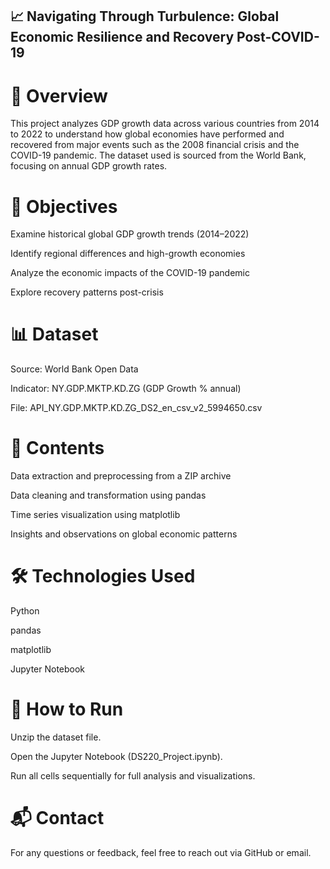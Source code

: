 ## 📈 Navigating Through Turbulence: Global Economic Resilience and Recovery Post-COVID-19

# 📘 Overview
This project analyzes GDP growth data across various countries from 2014 to 2022 to understand how global economies have performed and recovered from major events such as the 2008 financial crisis and the COVID-19 pandemic. The dataset used is sourced from the World Bank, focusing on annual GDP growth rates.

# 🎯 Objectives
Examine historical global GDP growth trends (2014–2022)

Identify regional differences and high-growth economies

Analyze the economic impacts of the COVID-19 pandemic

Explore recovery patterns post-crisis

# 📊 Dataset
Source: World Bank Open Data

Indicator: NY.GDP.MKTP.KD.ZG (GDP Growth % annual)

File: API_NY.GDP.MKTP.KD.ZG_DS2_en_csv_v2_5994650.csv

# 📁 Contents
Data extraction and preprocessing from a ZIP archive

Data cleaning and transformation using pandas

Time series visualization using matplotlib

Insights and observations on global economic patterns

# 🛠️ Technologies Used
Python

pandas

matplotlib

Jupyter Notebook

# 📌 How to Run
Unzip the dataset file.

Open the Jupyter Notebook (DS220_Project.ipynb).

Run all cells sequentially for full analysis and visualizations.

# 📬 Contact
For any questions or feedback, feel free to reach out via GitHub or email.

